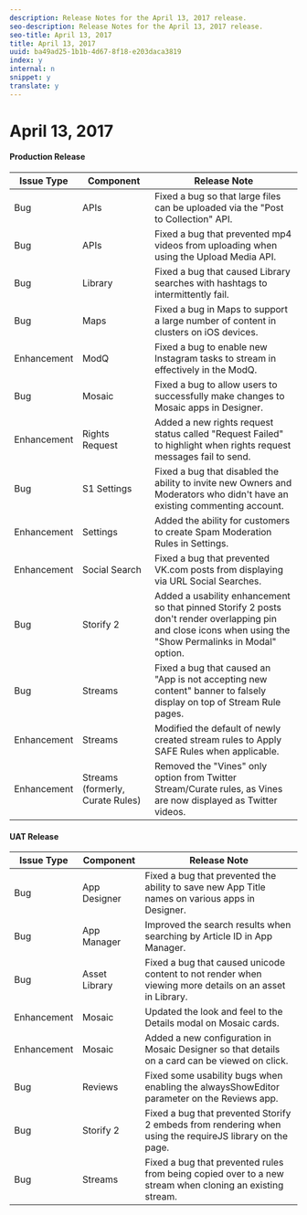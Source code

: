 ```yaml
---
description: Release Notes for the April 13, 2017 release.
seo-description: Release Notes for the April 13, 2017 release.
seo-title: April 13, 2017
title: April 13, 2017
uuid: ba49ad25-1b1b-4d67-8f18-e203daca3819
index: y
internal: n
snippet: y
translate: y
---
```


# April 13, 2017


#### Production Release
| **Issue Type** |**Component** |**Release Note** |
|---|---|---|
| Bug |APIs |Fixed a bug so that large files can be uploaded via the "Post to Collection" API. |
| Bug |APIs |Fixed a bug that prevented mp4 videos from uploading when using the Upload Media API. |
| Bug |Library |Fixed a bug that caused Library searches with hashtags to intermittently fail. |
| Bug |Maps |Fixed a bug in Maps to support a large number of content in clusters on iOS devices. |
| Enhancement |ModQ |Fixed a bug to enable new Instagram tasks to stream in effectively in the ModQ. |
| Bug |Mosaic |Fixed a bug to allow users to successfully make changes to Mosaic apps in Designer. |
| Enhancement |Rights Request |Added a new rights request status called "Request Failed" to highlight when rights request messages fail to send. |
| Bug |S1 Settings |Fixed a bug that disabled the ability to invite new Owners and Moderators who didn't have an existing commenting account. |
| Enhancement |Settings |Added the ability for customers to create Spam Moderation Rules in Settings. |
| Enhancement |Social Search |Fixed a bug that prevented VK.com posts from displaying via URL Social Searches. |
| Bug |Storify 2 |Added a usability enhancement so that pinned Storify 2 posts don't render overlapping pin and close icons when using the "Show Permalinks in Modal" option. |
| Bug |Streams |Fixed a bug that caused an "App is not accepting new content" banner to falsely display on top of Stream Rule pages. |
| Enhancement |Streams |Modified the default of newly created stream rules to Apply SAFE Rules when applicable. |
| Enhancement |Streams (formerly, Curate Rules) |Removed the "Vines" only option from Twitter Stream/Curate rules, as Vines are now displayed as Twitter videos. |


#### UAT Release
| **Issue Type** |**Component** |**Release Note** |
|---|---|---|
| Bug |App Designer |Fixed a bug that prevented the ability to save new App Title names on various apps in Designer. |
| Bug |App Manager |Improved the search results when searching by Article ID in App Manager. |
| Bug |Asset Library |Fixed a bug that caused unicode content to not render when viewing more details on an asset in Library. |
| Enhancement |Mosaic |Updated the look and feel to the Details modal on Mosaic cards. |
| Enhancement |Mosaic |Added a new configuration in Mosaic Designer so that details on a card can be viewed on click. |
| Bug |Reviews |Fixed some usability bugs when enabling the alwaysShowEditor parameter on the Reviews app. |
| Bug |Storify 2 |Fixed a bug that prevented Storify 2 embeds from rendering when using the requireJS library on the page. |
| Bug |Streams |Fixed a bug that prevented rules from being copied over to a new stream when cloning an existing stream. |

